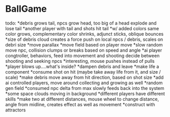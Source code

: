 # BallGame
todo:
*debris grows tail, npcs grow head, too big of a head explode and lose tail
*another player with tail and shots hit tail
*w/ added colors same color grows, complementary color shrinks, adjunct sticks, oblique bounces
*size of debris cloud creates a force push on local npcs / debris, scales on debri size
*move parallax 
*move field based on player move
*slow random move npc, collision clumps or breaks based on speed and angle
*ai player congtroller, behaviors, feed into movement and shooting
 decide between shooting and seeking npcs
*interesting, mouse pushes instead of pulls
*player blows up....what's inside?
*dampen debris and leave
*make life a component
*consume shot on hit (maybe take away life from it, and size / scale)
*make debris move away from hit direction, based on shot size
*add ai controlled players, move around collecting and growing as well
*random gen field
*consumed npc delta from max slowly feeds back into the system
*some space clouds moving in background
*different players have different skills
*make two at different distances, mouse wheel to  change distance, angle from midline, creates effect
 as well as movement
*construct with attractors
